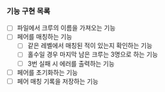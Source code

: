 ### 기능 구현 목록

- [ ] 파일에서 크루의 이름을 가져오는 기능
- [ ] 페어를 매칭하는 기능
  - [ ] 같은 레벨에서 매칭된 적이 있는지 확인하는 기능
  - [ ] 홀수일 경우 마지막 남은 크루는 3명으로 하는 기능
  - [ ] 3번 실패 시 에러를 출력하는 기능
- [ ] 페어를 초기화하는 기능
- [ ] 페어 매칭 기록을 저장하는 기능